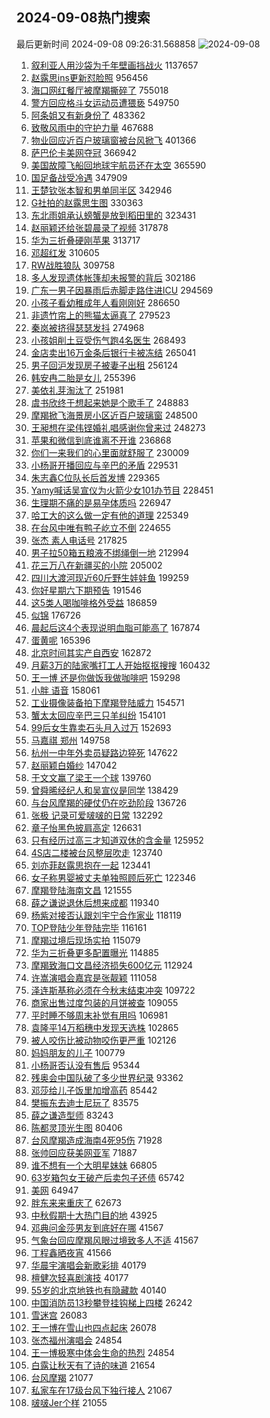 ## 2024-09-08热门搜索 
最后更新时间 2024-09-08 09:26:31.568858 
![2024-09-08](https://imgs-storage.s3.us-east-005.backblazeb2.com/20240908/2024-09-08.png?versionId=4_z8fbbed132d73df8689c40f13_f114d3364bf8712ee_d20240908_m012631_c005_v0501024_t0009_u01725758791124) 
1. [叙利亚人用沙袋为千年壁画挡战火](https://s.weibo.com/weibo?q=%23%E5%8F%99%E5%88%A9%E4%BA%9A%E4%BA%BA%E7%94%A8%E6%B2%99%E8%A2%8B%E4%B8%BA%E5%8D%83%E5%B9%B4%E5%A3%81%E7%94%BB%E6%8C%A1%E6%88%98%E7%81%AB%23&t=31&band_rank=1&Refer=top) 1137657
1. [赵露思ins更新怼脸照](https://s.weibo.com/weibo?q=%23%E8%B5%B5%E9%9C%B2%E6%80%9Dins%E6%9B%B4%E6%96%B0%E6%80%BC%E8%84%B8%E7%85%A7%23&t=31&band_rank=1&Refer=top) 956456
1. [海口网红餐厅被摩羯撕碎了](https://s.weibo.com/weibo?q=%23%E6%B5%B7%E5%8F%A3%E7%BD%91%E7%BA%A2%E9%A4%90%E5%8E%85%E8%A2%AB%E6%91%A9%E7%BE%AF%E6%92%95%E7%A2%8E%E4%BA%86%23&t=31&band_rank=27&Refer=top) 755018
1. [警方回应格斗女运动员遭猥亵](https://s.weibo.com/weibo?q=%23%E8%AD%A6%E6%96%B9%E5%9B%9E%E5%BA%94%E6%A0%BC%E6%96%97%E5%A5%B3%E8%BF%90%E5%8A%A8%E5%91%98%E9%81%AD%E7%8C%A5%E4%BA%B5%23&t=31&band_rank=2&Refer=top) 549750
1. [阿条姐又有新身份了](https://s.weibo.com/weibo?q=%23%E9%98%BF%E6%9D%A1%E5%A7%90%E5%8F%88%E6%9C%89%E6%96%B0%E8%BA%AB%E4%BB%BD%E4%BA%86%23&t=31&band_rank=14&Refer=top) 483362
1. [致敬风雨中的守护力量](https://s.weibo.com/weibo?q=%23%E8%87%B4%E6%95%AC%E9%A3%8E%E9%9B%A8%E4%B8%AD%E7%9A%84%E5%AE%88%E6%8A%A4%E5%8A%9B%E9%87%8F%23&t=31&band_rank=3&Refer=top) 467688
1. [物业回应近百户玻璃窗被台风掀飞](https://s.weibo.com/weibo?q=%23%E7%89%A9%E4%B8%9A%E5%9B%9E%E5%BA%94%E8%BF%91%E7%99%BE%E6%88%B7%E7%8E%BB%E7%92%83%E7%AA%97%E8%A2%AB%E5%8F%B0%E9%A3%8E%E6%8E%80%E9%A3%9E%23&t=31&band_rank=35&Refer=top) 401366
1. [萨巴伦卡美网夺冠](https://s.weibo.com/weibo?q=%23%E8%90%A8%E5%B7%B4%E4%BC%A6%E5%8D%A1%E7%BE%8E%E7%BD%91%E5%A4%BA%E5%86%A0%23&t=31&band_rank=15&Refer=top) 366942
1. [美国故障飞船回地球宇航员还在太空](https://s.weibo.com/weibo?q=%23%E7%BE%8E%E5%9B%BD%E6%95%85%E9%9A%9C%E9%A3%9E%E8%88%B9%E5%9B%9E%E5%9C%B0%E7%90%83%E5%AE%87%E8%88%AA%E5%91%98%E8%BF%98%E5%9C%A8%E5%A4%AA%E7%A9%BA%23&t=31&band_rank=2&Refer=top) 365590
1. [国足备战受冷遇](https://s.weibo.com/weibo?q=%23%E5%9B%BD%E8%B6%B3%E5%A4%87%E6%88%98%E5%8F%97%E5%86%B7%E9%81%87%23&t=31&band_rank=4&Refer=top) 347909
1. [王楚钦张本智和男单同半区](https://s.weibo.com/weibo?q=%23%E7%8E%8B%E6%A5%9A%E9%92%A6%E5%BC%A0%E6%9C%AC%E6%99%BA%E5%92%8C%E7%94%B7%E5%8D%95%E5%90%8C%E5%8D%8A%E5%8C%BA%23&t=31&band_rank=5&Refer=top) 342946
1. [G社拍的赵露思生图](https://s.weibo.com/weibo?q=%23G%E7%A4%BE%E6%8B%8D%E7%9A%84%E8%B5%B5%E9%9C%B2%E6%80%9D%E7%94%9F%E5%9B%BE%23&t=31&band_rank=6&Refer=top) 330363
1. [东北雨姐承认螃蟹是放到稻田里的](https://s.weibo.com/weibo?q=%23%E4%B8%9C%E5%8C%97%E9%9B%A8%E5%A7%90%E6%89%BF%E8%AE%A4%E8%9E%83%E8%9F%B9%E6%98%AF%E6%94%BE%E5%88%B0%E7%A8%BB%E7%94%B0%E9%87%8C%E7%9A%84%23&t=31&band_rank=7&Refer=top) 323431
1. [赵丽颖还给张碧晨录了视频](https://s.weibo.com/weibo?q=%23%E8%B5%B5%E4%B8%BD%E9%A2%96%E8%BF%98%E7%BB%99%E5%BC%A0%E7%A2%A7%E6%99%A8%E5%BD%95%E4%BA%86%E8%A7%86%E9%A2%91%23&t=31&band_rank=8&Refer=top) 317878
1. [华为三折叠硬刚苹果](https://s.weibo.com/weibo?q=%23%E5%8D%8E%E4%B8%BA%E4%B8%89%E6%8A%98%E5%8F%A0%E7%A1%AC%E5%88%9A%E8%8B%B9%E6%9E%9C%23&t=31&band_rank=9&Refer=top) 313717
1. [邓超红发](https://s.weibo.com/weibo?q=%E9%82%93%E8%B6%85%E7%BA%A2%E5%8F%91&t=31&band_rank=20&Refer=top) 310605
1. [RW战胜狼队](https://s.weibo.com/weibo?q=RW%E6%88%98%E8%83%9C%E7%8B%BC%E9%98%9F&t=31&band_rank=10&Refer=top) 309758
1. [多人发现遗体帐篷却未报警的背后](https://s.weibo.com/weibo?q=%23%E5%A4%9A%E4%BA%BA%E5%8F%91%E7%8E%B0%E9%81%97%E4%BD%93%E5%B8%90%E7%AF%B7%E5%8D%B4%E6%9C%AA%E6%8A%A5%E8%AD%A6%E7%9A%84%E8%83%8C%E5%90%8E%23&t=31&band_rank=11&Refer=top) 302186
1. [广东一男子因暴雨后赤脚走路住进ICU](https://s.weibo.com/weibo?q=%23%E5%B9%BF%E4%B8%9C%E4%B8%80%E7%94%B7%E5%AD%90%E5%9B%A0%E6%9A%B4%E9%9B%A8%E5%90%8E%E8%B5%A4%E8%84%9A%E8%B5%B0%E8%B7%AF%E4%BD%8F%E8%BF%9BICU%23&t=31&band_rank=12&Refer=top) 294569
1. [小孩子看幼稚成年人看刚刚好](https://s.weibo.com/weibo?q=%23%E5%B0%8F%E5%AD%A9%E5%AD%90%E7%9C%8B%E5%B9%BC%E7%A8%9A%E6%88%90%E5%B9%B4%E4%BA%BA%E7%9C%8B%E5%88%9A%E5%88%9A%E5%A5%BD%23&t=31&band_rank=13&Refer=top) 286650
1. [非遗竹帘上的熊猫太逼真了](https://s.weibo.com/weibo?q=%23%E9%9D%9E%E9%81%97%E7%AB%B9%E5%B8%98%E4%B8%8A%E7%9A%84%E7%86%8A%E7%8C%AB%E5%A4%AA%E9%80%BC%E7%9C%9F%E4%BA%86%23&t=31&band_rank=8&Refer=top) 279523
1. [秦岚被挤得瑟瑟发抖](https://s.weibo.com/weibo?q=%23%E7%A7%A6%E5%B2%9A%E8%A2%AB%E6%8C%A4%E5%BE%97%E7%91%9F%E7%91%9F%E5%8F%91%E6%8A%96%23&t=31&band_rank=20&Refer=top) 274968
1. [小孩姐削土豆受伤气跑4名医生](https://s.weibo.com/weibo?q=%23%E5%B0%8F%E5%AD%A9%E5%A7%90%E5%89%8A%E5%9C%9F%E8%B1%86%E5%8F%97%E4%BC%A4%E6%B0%94%E8%B7%914%E5%90%8D%E5%8C%BB%E7%94%9F%23&t=31&band_rank=15&Refer=top) 268493
1. [金店卖出16万金条后银行卡被冻结](https://s.weibo.com/weibo?q=%23%E9%87%91%E5%BA%97%E5%8D%96%E5%87%BA16%E4%B8%87%E9%87%91%E6%9D%A1%E5%90%8E%E9%93%B6%E8%A1%8C%E5%8D%A1%E8%A2%AB%E5%86%BB%E7%BB%93%23&t=31&band_rank=16&Refer=top) 265041
1. [男子回沪发现房子被妻子出租](https://s.weibo.com/weibo?q=%23%E7%94%B7%E5%AD%90%E5%9B%9E%E6%B2%AA%E5%8F%91%E7%8E%B0%E6%88%BF%E5%AD%90%E8%A2%AB%E5%A6%BB%E5%AD%90%E5%87%BA%E7%A7%9F%23&t=31&band_rank=12&Refer=top) 256124
1. [韩安冉二胎是女儿](https://s.weibo.com/weibo?q=%E9%9F%A9%E5%AE%89%E5%86%89%E4%BA%8C%E8%83%8E%E6%98%AF%E5%A5%B3%E5%84%BF&t=31&band_rank=17&Refer=top) 255396
1. [美依礼芽淘汰了](https://s.weibo.com/weibo?q=%E7%BE%8E%E4%BE%9D%E7%A4%BC%E8%8A%BD%E6%B7%98%E6%B1%B0%E4%BA%86&t=31&band_rank=16&Refer=top) 251981
1. [虞书欣终于想起来她是个歌手了](https://s.weibo.com/weibo?q=%E8%99%9E%E4%B9%A6%E6%AC%A3%E7%BB%88%E4%BA%8E%E6%83%B3%E8%B5%B7%E6%9D%A5%E5%A5%B9%E6%98%AF%E4%B8%AA%E6%AD%8C%E6%89%8B%E4%BA%86&t=31&band_rank=18&Refer=top) 248883
1. [摩羯掀飞海景房小区近百户玻璃窗](https://s.weibo.com/weibo?q=%23%E6%91%A9%E7%BE%AF%E6%8E%80%E9%A3%9E%E6%B5%B7%E6%99%AF%E6%88%BF%E5%B0%8F%E5%8C%BA%E8%BF%91%E7%99%BE%E6%88%B7%E7%8E%BB%E7%92%83%E7%AA%97%23&t=31&band_rank=17&Refer=top) 248500
1. [王昶想在梁伟铿婚礼唱感谢你曾来过](https://s.weibo.com/weibo?q=%23%E7%8E%8B%E6%98%B6%E6%83%B3%E5%9C%A8%E6%A2%81%E4%BC%9F%E9%93%BF%E5%A9%9A%E7%A4%BC%E5%94%B1%E6%84%9F%E8%B0%A2%E4%BD%A0%E6%9B%BE%E6%9D%A5%E8%BF%87%23&t=31&band_rank=19&Refer=top) 248273
1. [苹果和微信到底谁离不开谁](https://s.weibo.com/weibo?q=%23%E8%8B%B9%E6%9E%9C%E5%92%8C%E5%BE%AE%E4%BF%A1%E5%88%B0%E5%BA%95%E8%B0%81%E7%A6%BB%E4%B8%8D%E5%BC%80%E8%B0%81%23&t=31&band_rank=20&Refer=top) 236868
1. [你们一来我们的心里面就舒服了](https://s.weibo.com/weibo?q=%23%E4%BD%A0%E4%BB%AC%E4%B8%80%E6%9D%A5%E6%88%91%E4%BB%AC%E7%9A%84%E5%BF%83%E9%87%8C%E9%9D%A2%E5%B0%B1%E8%88%92%E6%9C%8D%E4%BA%86%23&t=31&band_rank=18&Refer=top) 230009
1. [小杨哥开播回应与辛巴的矛盾](https://s.weibo.com/weibo?q=%23%E5%B0%8F%E6%9D%A8%E5%93%A5%E5%BC%80%E6%92%AD%E5%9B%9E%E5%BA%94%E4%B8%8E%E8%BE%9B%E5%B7%B4%E7%9A%84%E7%9F%9B%E7%9B%BE%23&t=31&band_rank=21&Refer=top) 229531
1. [朱志鑫C位队长后首发博](https://s.weibo.com/weibo?q=%E6%9C%B1%E5%BF%97%E9%91%ABC%E4%BD%8D%E9%98%9F%E9%95%BF%E5%90%8E%E9%A6%96%E5%8F%91%E5%8D%9A&t=31&band_rank=19&Refer=top) 229365
1. [Yamy喊话吴宣仪为火箭少女101办节目](https://s.weibo.com/weibo?q=Yamy%E5%96%8A%E8%AF%9D%E5%90%B4%E5%AE%A3%E4%BB%AA%E4%B8%BA%E7%81%AB%E7%AE%AD%E5%B0%91%E5%A5%B3101%E5%8A%9E%E8%8A%82%E7%9B%AE&t=31&band_rank=20&Refer=top) 228451
1. [生理期不痛的是易孕体质吗](https://s.weibo.com/weibo?q=%E7%94%9F%E7%90%86%E6%9C%9F%E4%B8%8D%E7%97%9B%E7%9A%84%E6%98%AF%E6%98%93%E5%AD%95%E4%BD%93%E8%B4%A8%E5%90%97&t=31&band_rank=22&Refer=top) 226947
1. [哈工大的这么做一定有他的道理](https://s.weibo.com/weibo?q=%E5%93%88%E5%B7%A5%E5%A4%A7%E7%9A%84%E8%BF%99%E4%B9%88%E5%81%9A%E4%B8%80%E5%AE%9A%E6%9C%89%E4%BB%96%E7%9A%84%E9%81%93%E7%90%86&t=31&band_rank=23&Refer=top) 225349
1. [在台风中唯有鸭子屹立不倒](https://s.weibo.com/weibo?q=%23%E5%9C%A8%E5%8F%B0%E9%A3%8E%E4%B8%AD%E5%94%AF%E6%9C%89%E9%B8%AD%E5%AD%90%E5%B1%B9%E7%AB%8B%E4%B8%8D%E5%80%92%23&t=31&band_rank=24&Refer=top) 224655
1. [张杰 素人电话号](https://s.weibo.com/weibo?q=%E5%BC%A0%E6%9D%B0%20%E7%B4%A0%E4%BA%BA%E7%94%B5%E8%AF%9D%E5%8F%B7&t=31&band_rank=22&Refer=top) 217825
1. [男子拉50箱五粮液不绑绳倒一地](https://s.weibo.com/weibo?q=%23%E7%94%B7%E5%AD%90%E6%8B%8950%E7%AE%B1%E4%BA%94%E7%B2%AE%E6%B6%B2%E4%B8%8D%E7%BB%91%E7%BB%B3%E5%80%92%E4%B8%80%E5%9C%B0%23&t=31&band_rank=13&Refer=top) 212994
1. [花三万八在新疆买的小院](https://s.weibo.com/weibo?q=%E8%8A%B1%E4%B8%89%E4%B8%87%E5%85%AB%E5%9C%A8%E6%96%B0%E7%96%86%E4%B9%B0%E7%9A%84%E5%B0%8F%E9%99%A2&t=31&band_rank=23&Refer=top) 205002
1. [四川大渡河现近60斤野生娃娃鱼](https://s.weibo.com/weibo?q=%23%E5%9B%9B%E5%B7%9D%E5%A4%A7%E6%B8%A1%E6%B2%B3%E7%8E%B0%E8%BF%9160%E6%96%A4%E9%87%8E%E7%94%9F%E5%A8%83%E5%A8%83%E9%B1%BC%23&t=31&band_rank=26&Refer=top) 199259
1. [你好星期六下期预告](https://s.weibo.com/weibo?q=%23%E4%BD%A0%E5%A5%BD%E6%98%9F%E6%9C%9F%E5%85%AD%E4%B8%8B%E6%9C%9F%E9%A2%84%E5%91%8A%23&t=31&band_rank=24&Refer=top) 191546
1. [这5类人喝咖啡格外受益](https://s.weibo.com/weibo?q=%23%E8%BF%995%E7%B1%BB%E4%BA%BA%E5%96%9D%E5%92%96%E5%95%A1%E6%A0%BC%E5%A4%96%E5%8F%97%E7%9B%8A%23&t=31&band_rank=25&Refer=top) 186859
1. [似锦](https://s.weibo.com/weibo?q=%E4%BC%BC%E9%94%A6&t=31&band_rank=26&Refer=top) 176726
1. [晨起后这4个表现说明血脂可能高了](https://s.weibo.com/weibo?q=%23%E6%99%A8%E8%B5%B7%E5%90%8E%E8%BF%994%E4%B8%AA%E8%A1%A8%E7%8E%B0%E8%AF%B4%E6%98%8E%E8%A1%80%E8%84%82%E5%8F%AF%E8%83%BD%E9%AB%98%E4%BA%86%23&t=31&band_rank=28&Refer=top) 167874
1. [蛋黄呢](https://s.weibo.com/weibo?q=%E8%9B%8B%E9%BB%84%E5%91%A2&t=31&band_rank=27&Refer=top) 165396
1. [北京时间其实产自西安](https://s.weibo.com/weibo?q=%23%E5%8C%97%E4%BA%AC%E6%97%B6%E9%97%B4%E5%85%B6%E5%AE%9E%E4%BA%A7%E8%87%AA%E8%A5%BF%E5%AE%89%23&t=31&band_rank=31&Refer=top) 162872
1. [月薪3万的陆家嘴打工人开始抠抠搜搜](https://s.weibo.com/weibo?q=%23%E6%9C%88%E8%96%AA3%E4%B8%87%E7%9A%84%E9%99%86%E5%AE%B6%E5%98%B4%E6%89%93%E5%B7%A5%E4%BA%BA%E5%BC%80%E5%A7%8B%E6%8A%A0%E6%8A%A0%E6%90%9C%E6%90%9C%23&t=31&band_rank=28&Refer=top) 160432
1. [王一博 还是你做饭我做咖啡吧](https://s.weibo.com/weibo?q=%E7%8E%8B%E4%B8%80%E5%8D%9A%20%E8%BF%98%E6%98%AF%E4%BD%A0%E5%81%9A%E9%A5%AD%E6%88%91%E5%81%9A%E5%92%96%E5%95%A1%E5%90%A7&t=31&band_rank=33&Refer=top) 159298
1. [小胖 语音](https://s.weibo.com/weibo?q=%E5%B0%8F%E8%83%96%20%E8%AF%AD%E9%9F%B3&t=31&band_rank=34&Refer=top) 158061
1. [工业摄像装备拍下摩羯登陆威力](https://s.weibo.com/weibo?q=%23%E5%B7%A5%E4%B8%9A%E6%91%84%E5%83%8F%E8%A3%85%E5%A4%87%E6%8B%8D%E4%B8%8B%E6%91%A9%E7%BE%AF%E7%99%BB%E9%99%86%E5%A8%81%E5%8A%9B%23&t=31&band_rank=35&Refer=top) 154571
1. [蟹太太回应辛巴三只羊纠纷](https://s.weibo.com/weibo?q=%23%E8%9F%B9%E5%A4%AA%E5%A4%AA%E5%9B%9E%E5%BA%94%E8%BE%9B%E5%B7%B4%E4%B8%89%E5%8F%AA%E7%BE%8A%E7%BA%A0%E7%BA%B7%23&t=31&band_rank=31&Refer=top) 154101
1. [99后女生靠卖石头月入过万](https://s.weibo.com/weibo?q=%2399%E5%90%8E%E5%A5%B3%E7%94%9F%E9%9D%A0%E5%8D%96%E7%9F%B3%E5%A4%B4%E6%9C%88%E5%85%A5%E8%BF%87%E4%B8%87%23&t=31&band_rank=29&Refer=top) 152693
1. [马嘉祺 郑州](https://s.weibo.com/weibo?q=%E9%A9%AC%E5%98%89%E7%A5%BA%20%E9%83%91%E5%B7%9E&t=31&band_rank=30&Refer=top) 149758
1. [杭州一中年外卖员疑路边猝死](https://s.weibo.com/weibo?q=%23%E6%9D%AD%E5%B7%9E%E4%B8%80%E4%B8%AD%E5%B9%B4%E5%A4%96%E5%8D%96%E5%91%98%E7%96%91%E8%B7%AF%E8%BE%B9%E7%8C%9D%E6%AD%BB%23&t=31&band_rank=37&Refer=top) 147622
1. [赵丽颖白婚纱](https://s.weibo.com/weibo?q=%23%E8%B5%B5%E4%B8%BD%E9%A2%96%E7%99%BD%E5%A9%9A%E7%BA%B1%23&t=31&band_rank=32&Refer=top) 147042
1. [于文文赢了梁王一个球](https://s.weibo.com/weibo?q=%E4%BA%8E%E6%96%87%E6%96%87%E8%B5%A2%E4%BA%86%E6%A2%81%E7%8E%8B%E4%B8%80%E4%B8%AA%E7%90%83&t=31&band_rank=33&Refer=top) 139760
1. [曾舜晞经纪人和吴宣仪是同学](https://s.weibo.com/weibo?q=%E6%9B%BE%E8%88%9C%E6%99%9E%E7%BB%8F%E7%BA%AA%E4%BA%BA%E5%92%8C%E5%90%B4%E5%AE%A3%E4%BB%AA%E6%98%AF%E5%90%8C%E5%AD%A6&t=31&band_rank=14&Refer=top) 138429
1. [与台风摩羯的硬仗仍在吃劲阶段](https://s.weibo.com/weibo?q=%23%E4%B8%8E%E5%8F%B0%E9%A3%8E%E6%91%A9%E7%BE%AF%E7%9A%84%E7%A1%AC%E4%BB%97%E4%BB%8D%E5%9C%A8%E5%90%83%E5%8A%B2%E9%98%B6%E6%AE%B5%23&t=31&band_rank=10&Refer=top) 136726
1. [张极 记录可爱啵啵的日常](https://s.weibo.com/weibo?q=%E5%BC%A0%E6%9E%81%20%E8%AE%B0%E5%BD%95%E5%8F%AF%E7%88%B1%E5%95%B5%E5%95%B5%E7%9A%84%E6%97%A5%E5%B8%B8&t=31&band_rank=34&Refer=top) 132292
1. [章子怡黑色披肩高定](https://s.weibo.com/weibo?q=%23%E7%AB%A0%E5%AD%90%E6%80%A1%E9%BB%91%E8%89%B2%E6%8A%AB%E8%82%A9%E9%AB%98%E5%AE%9A%23&t=31&band_rank=41&Refer=top) 126631
1. [只有经历过高三才知道双休的含金量](https://s.weibo.com/weibo?q=%E5%8F%AA%E6%9C%89%E7%BB%8F%E5%8E%86%E8%BF%87%E9%AB%98%E4%B8%89%E6%89%8D%E7%9F%A5%E9%81%93%E5%8F%8C%E4%BC%91%E7%9A%84%E5%90%AB%E9%87%91%E9%87%8F&t=31&band_rank=42&Refer=top) 125952
1. [4S店二楼被台风整层吹走](https://s.weibo.com/weibo?q=%234S%E5%BA%97%E4%BA%8C%E6%A5%BC%E8%A2%AB%E5%8F%B0%E9%A3%8E%E6%95%B4%E5%B1%82%E5%90%B9%E8%B5%B0%23&t=31&band_rank=6&Refer=top) 123740
1. [刘亦菲赵露思抱在一起](https://s.weibo.com/weibo?q=%23%E5%88%98%E4%BA%A6%E8%8F%B2%E8%B5%B5%E9%9C%B2%E6%80%9D%E6%8A%B1%E5%9C%A8%E4%B8%80%E8%B5%B7%23&t=31&band_rank=35&Refer=top) 123441
1. [女子称男婴被丈夫单独照顾后死亡](https://s.weibo.com/weibo?q=%23%E5%A5%B3%E5%AD%90%E7%A7%B0%E7%94%B7%E5%A9%B4%E8%A2%AB%E4%B8%88%E5%A4%AB%E5%8D%95%E7%8B%AC%E7%85%A7%E9%A1%BE%E5%90%8E%E6%AD%BB%E4%BA%A1%23&t=31&band_rank=36&Refer=top) 122346
1. [摩羯登陆海南文昌](https://s.weibo.com/weibo?q=%23%E6%91%A9%E7%BE%AF%E7%99%BB%E9%99%86%E6%B5%B7%E5%8D%97%E6%96%87%E6%98%8C%23&t=31&band_rank=37&Refer=top) 121555
1. [薛之谦说退休后想来成都](https://s.weibo.com/weibo?q=%23%E8%96%9B%E4%B9%8B%E8%B0%A6%E8%AF%B4%E9%80%80%E4%BC%91%E5%90%8E%E6%83%B3%E6%9D%A5%E6%88%90%E9%83%BD%23&t=31&band_rank=38&Refer=top) 119340
1. [杨紫对接否认跟刘宇宁合作家业](https://s.weibo.com/weibo?q=%23%E6%9D%A8%E7%B4%AB%E5%AF%B9%E6%8E%A5%E5%90%A6%E8%AE%A4%E8%B7%9F%E5%88%98%E5%AE%87%E5%AE%81%E5%90%88%E4%BD%9C%E5%AE%B6%E4%B8%9A%23&t=31&band_rank=39&Refer=top) 118119
1. [TOP登陆少年登陆完毕](https://s.weibo.com/weibo?q=%23TOP%E7%99%BB%E9%99%86%E5%B0%91%E5%B9%B4%E7%99%BB%E9%99%86%E5%AE%8C%E6%AF%95%23&t=31&band_rank=43&Refer=top) 116161
1. [摩羯过境后现场实拍](https://s.weibo.com/weibo?q=%23%E6%91%A9%E7%BE%AF%E8%BF%87%E5%A2%83%E5%90%8E%E7%8E%B0%E5%9C%BA%E5%AE%9E%E6%8B%8D%23&t=31&band_rank=10&Refer=top) 115079
1. [华为三折叠更多配置曝光](https://s.weibo.com/weibo?q=%23%E5%8D%8E%E4%B8%BA%E4%B8%89%E6%8A%98%E5%8F%A0%E6%9B%B4%E5%A4%9A%E9%85%8D%E7%BD%AE%E6%9B%9D%E5%85%89%23&t=31&band_rank=46&Refer=top) 114885
1. [摩羯致海口文昌经济损失600亿元](https://s.weibo.com/weibo?q=%23%E6%91%A9%E7%BE%AF%E8%87%B4%E6%B5%B7%E5%8F%A3%E6%96%87%E6%98%8C%E7%BB%8F%E6%B5%8E%E6%8D%9F%E5%A4%B1600%E4%BA%BF%E5%85%83%23&t=31&band_rank=48&Refer=top) 112924
1. [许嵩演唱会嘉宾是张靓颖](https://s.weibo.com/weibo?q=%23%E8%AE%B8%E5%B5%A9%E6%BC%94%E5%94%B1%E4%BC%9A%E5%98%89%E5%AE%BE%E6%98%AF%E5%BC%A0%E9%9D%93%E9%A2%96%23&t=31&band_rank=40&Refer=top) 111058
1. [泽连斯基称必须在今秋末结束冲突](https://s.weibo.com/weibo?q=%23%E6%B3%BD%E8%BF%9E%E6%96%AF%E5%9F%BA%E7%A7%B0%E5%BF%85%E9%A1%BB%E5%9C%A8%E4%BB%8A%E7%A7%8B%E6%9C%AB%E7%BB%93%E6%9D%9F%E5%86%B2%E7%AA%81%23&t=31&band_rank=10&Refer=top) 109722
1. [商家出售过度包装的月饼被查](https://s.weibo.com/weibo?q=%23%E5%95%86%E5%AE%B6%E5%87%BA%E5%94%AE%E8%BF%87%E5%BA%A6%E5%8C%85%E8%A3%85%E7%9A%84%E6%9C%88%E9%A5%BC%E8%A2%AB%E6%9F%A5%23&t=31&band_rank=41&Refer=top) 109055
1. [平时睡不够周末补觉有用吗](https://s.weibo.com/weibo?q=%23%E5%B9%B3%E6%97%B6%E7%9D%A1%E4%B8%8D%E5%A4%9F%E5%91%A8%E6%9C%AB%E8%A1%A5%E8%A7%89%E6%9C%89%E7%94%A8%E5%90%97%23&t=31&band_rank=42&Refer=top) 106981
1. [袁隆平14万稻穗中发现天选株](https://s.weibo.com/weibo?q=%23%E8%A2%81%E9%9A%86%E5%B9%B314%E4%B8%87%E7%A8%BB%E7%A9%97%E4%B8%AD%E5%8F%91%E7%8E%B0%E5%A4%A9%E9%80%89%E6%A0%AA%23&t=31&band_rank=43&Refer=top) 102865
1. [被人咬伤比被动物咬伤更严重](https://s.weibo.com/weibo?q=%E8%A2%AB%E4%BA%BA%E5%92%AC%E4%BC%A4%E6%AF%94%E8%A2%AB%E5%8A%A8%E7%89%A9%E5%92%AC%E4%BC%A4%E6%9B%B4%E4%B8%A5%E9%87%8D&t=31&band_rank=44&Refer=top) 102126
1. [妈妈朋友的儿子](https://s.weibo.com/weibo?q=%E5%A6%88%E5%A6%88%E6%9C%8B%E5%8F%8B%E7%9A%84%E5%84%BF%E5%AD%90&t=31&band_rank=45&Refer=top) 100779
1. [小杨哥否认没有售后](https://s.weibo.com/weibo?q=%23%E5%B0%8F%E6%9D%A8%E5%93%A5%E5%90%A6%E8%AE%A4%E6%B2%A1%E6%9C%89%E5%94%AE%E5%90%8E%23&t=31&band_rank=46&Refer=top) 95344
1. [残奥会中国队破了多少世界纪录](https://s.weibo.com/weibo?q=%23%E6%AE%8B%E5%A5%A5%E4%BC%9A%E4%B8%AD%E5%9B%BD%E9%98%9F%E7%A0%B4%E4%BA%86%E5%A4%9A%E5%B0%91%E4%B8%96%E7%95%8C%E7%BA%AA%E5%BD%95%23&t=31&band_rank=50&Refer=top) 93362
1. [邓莎给儿子饭里加增高药](https://s.weibo.com/weibo?q=%23%E9%82%93%E8%8E%8E%E7%BB%99%E5%84%BF%E5%AD%90%E9%A5%AD%E9%87%8C%E5%8A%A0%E5%A2%9E%E9%AB%98%E8%8D%AF%23&t=31&band_rank=47&Refer=top) 85442
1. [樊振东去迪士尼玩了](https://s.weibo.com/weibo?q=%23%E6%A8%8A%E6%8C%AF%E4%B8%9C%E5%8E%BB%E8%BF%AA%E5%A3%AB%E5%B0%BC%E7%8E%A9%E4%BA%86%23&t=31&band_rank=48&Refer=top) 83575
1. [薛之谦造型师](https://s.weibo.com/weibo?q=%E8%96%9B%E4%B9%8B%E8%B0%A6%E9%80%A0%E5%9E%8B%E5%B8%88&t=31&band_rank=49&Refer=top) 83243
1. [陈都灵顶光生图](https://s.weibo.com/weibo?q=%23%E9%99%88%E9%83%BD%E7%81%B5%E9%A1%B6%E5%85%89%E7%94%9F%E5%9B%BE%23&t=31&band_rank=50&Refer=top) 80406
1. [台风摩羯造成海南4死95伤](https://s.weibo.com/weibo?q=%23%E5%8F%B0%E9%A3%8E%E6%91%A9%E7%BE%AF%E9%80%A0%E6%88%90%E6%B5%B7%E5%8D%974%E6%AD%BB95%E4%BC%A4%23&t=31&band_rank=49&Refer=top) 71928
1. [张帅回应获美网亚军](https://s.weibo.com/weibo?q=%23%E5%BC%A0%E5%B8%85%E5%9B%9E%E5%BA%94%E8%8E%B7%E7%BE%8E%E7%BD%91%E4%BA%9A%E5%86%9B%23&t=31&band_rank=50&Refer=top) 71887
1. [谁不想有一个大明星妹妹](https://s.weibo.com/weibo?q=%E8%B0%81%E4%B8%8D%E6%83%B3%E6%9C%89%E4%B8%80%E4%B8%AA%E5%A4%A7%E6%98%8E%E6%98%9F%E5%A6%B9%E5%A6%B9&t=31&band_rank=30&Refer=top) 66805
1. [63岁箱包女王破产后卖包子还债](https://s.weibo.com/weibo?q=%2363%E5%B2%81%E7%AE%B1%E5%8C%85%E5%A5%B3%E7%8E%8B%E7%A0%B4%E4%BA%A7%E5%90%8E%E5%8D%96%E5%8C%85%E5%AD%90%E8%BF%98%E5%80%BA%23&t=31&band_rank=10&Refer=top) 65742
1. [美网](https://s.weibo.com/weibo?q=%E7%BE%8E%E7%BD%91&t=31&band_rank=32&Refer=top) 64947
1. [胖东来来重庆了](https://s.weibo.com/weibo?q=%23%E8%83%96%E4%B8%9C%E6%9D%A5%E6%9D%A5%E9%87%8D%E5%BA%86%E4%BA%86%23&t=31&band_rank=33&Refer=top) 62673
1. [中秋假期十大热门目的地](https://s.weibo.com/weibo?q=%23%E4%B8%AD%E7%A7%8B%E5%81%87%E6%9C%9F%E5%8D%81%E5%A4%A7%E7%83%AD%E9%97%A8%E7%9B%AE%E7%9A%84%E5%9C%B0%23&t=31&band_rank=41&Refer=top) 43925
1. [邓典问金莎男友到底好在哪](https://s.weibo.com/weibo?q=%E9%82%93%E5%85%B8%E9%97%AE%E9%87%91%E8%8E%8E%E7%94%B7%E5%8F%8B%E5%88%B0%E5%BA%95%E5%A5%BD%E5%9C%A8%E5%93%AA&t=31&band_rank=45&Refer=top) 41567
1. [气象台回应摩羯风眼过境致多人不适](https://s.weibo.com/weibo?q=%23%E6%B0%94%E8%B1%A1%E5%8F%B0%E5%9B%9E%E5%BA%94%E6%91%A9%E7%BE%AF%E9%A3%8E%E7%9C%BC%E8%BF%87%E5%A2%83%E8%87%B4%E5%A4%9A%E4%BA%BA%E4%B8%8D%E9%80%82%23&t=31&band_rank=35&Refer=top) 41567
1. [丁程鑫晒夜宵](https://s.weibo.com/weibo?q=%23%E4%B8%81%E7%A8%8B%E9%91%AB%E6%99%92%E5%A4%9C%E5%AE%B5%23&t=31&band_rank=50&Refer=top) 41566
1. [华晨宇演唱会新歌彩排](https://s.weibo.com/weibo?q=%E5%8D%8E%E6%99%A8%E5%AE%87%E6%BC%94%E5%94%B1%E4%BC%9A%E6%96%B0%E6%AD%8C%E5%BD%A9%E6%8E%92&t=31&band_rank=49&Refer=top) 40179
1. [檀健次轻喜剧演技](https://s.weibo.com/weibo?q=%E6%AA%80%E5%81%A5%E6%AC%A1%E8%BD%BB%E5%96%9C%E5%89%A7%E6%BC%94%E6%8A%80&t=31&band_rank=50&Refer=top) 40177
1. [55岁的北京地铁也有隐藏款](https://s.weibo.com/weibo?q=%2355%E5%B2%81%E7%9A%84%E5%8C%97%E4%BA%AC%E5%9C%B0%E9%93%81%E4%B9%9F%E6%9C%89%E9%9A%90%E8%97%8F%E6%AC%BE%23&t=31&band_rank=10&Refer=top) 40140
1. [中国消防员13秒攀登挂钩梯上四楼](https://s.weibo.com/weibo?q=%23%E4%B8%AD%E5%9B%BD%E6%B6%88%E9%98%B2%E5%91%9813%E7%A7%92%E6%94%80%E7%99%BB%E6%8C%82%E9%92%A9%E6%A2%AF%E4%B8%8A%E5%9B%9B%E6%A5%BC%23&t=31&band_rank=45&Refer=top) 26242
1. [雪迷宫](https://s.weibo.com/weibo?q=%E9%9B%AA%E8%BF%B7%E5%AE%AB&t=31&band_rank=49&Refer=top) 26083
1. [王一博在雪山也四点起床](https://s.weibo.com/weibo?q=%23%E7%8E%8B%E4%B8%80%E5%8D%9A%E5%9C%A8%E9%9B%AA%E5%B1%B1%E4%B9%9F%E5%9B%9B%E7%82%B9%E8%B5%B7%E5%BA%8A%23&t=31&band_rank=50&Refer=top) 26078
1. [张杰福州演唱会](https://s.weibo.com/weibo?q=%E5%BC%A0%E6%9D%B0%E7%A6%8F%E5%B7%9E%E6%BC%94%E5%94%B1%E4%BC%9A&t=31&band_rank=47&Refer=top) 24854
1. [王一博极寒中体会生命的热烈](https://s.weibo.com/weibo?q=%23%E7%8E%8B%E4%B8%80%E5%8D%9A%E6%9E%81%E5%AF%92%E4%B8%AD%E4%BD%93%E4%BC%9A%E7%94%9F%E5%91%BD%E7%9A%84%E7%83%AD%E7%83%88%23&t=31&band_rank=50&Refer=top) 24854
1. [白露让秋天有了诗的味道](https://s.weibo.com/weibo?q=%23%E7%99%BD%E9%9C%B2%E8%AE%A9%E7%A7%8B%E5%A4%A9%E6%9C%89%E4%BA%86%E8%AF%97%E7%9A%84%E5%91%B3%E9%81%93%23&t=31&band_rank=43&Refer=top) 21654
1. [台风摩羯](https://s.weibo.com/weibo?q=%E5%8F%B0%E9%A3%8E%E6%91%A9%E7%BE%AF&t=31&band_rank=42&Refer=top) 21077
1. [私家车在17级台风下独行接人](https://s.weibo.com/weibo?q=%23%E7%A7%81%E5%AE%B6%E8%BD%A6%E5%9C%A817%E7%BA%A7%E5%8F%B0%E9%A3%8E%E4%B8%8B%E7%8B%AC%E8%A1%8C%E6%8E%A5%E4%BA%BA%23&t=31&band_rank=45&Refer=top) 21067
1. [啵啵Jer个样](https://s.weibo.com/weibo?q=%23%E5%95%B5%E5%95%B5Jer%E4%B8%AA%E6%A0%B7%23&t=31&band_rank=49&Refer=top) 21055
